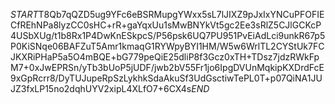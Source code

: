$START$T8Qb7qQZD5ug9YFc6eBSRMupgYWxx5sL7lJIXZ9pJxIxYNCuPFOFIECfREhNPa8lyzCC0sHC+rR+gaYqxUu1sMwBNYkVt5gc2Ee3sRlZ5CJlGCKcP4USbXUg/t1b8Rx1P4DwKnESkpcS/P56psk6UQ7PU951PvEiAdLci9unkR67p5P0KiSNqe06BAFZuT5Amr1kmaqG1RYWpyBYI1HM/W5w6WrlTL2CYStUk7FCJKXRiPHaP5a5O4mBQE+bG779peQiE25dliP8f3Gcz0xTH+TDsz7jdzRWkFpM7+0xJwEPRSn/yTb3bUoP5jUDF/jwb2bV55Fr1jo6IpgDVUnMqkipKXDrdFcE9xGpRcrr8/DyTUJupeRpSzLykhkSdaAkuSf3UdGsctiwTePL0T+p07QiNA1JUJZ3fxLP15no2dqhUYV2xipL4XLfO7+6CX4s$END$
